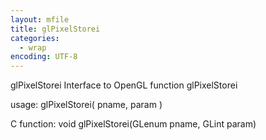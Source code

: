 ```yaml
---
layout: mfile
title: glPixelStorei
categories:
  - wrap
encoding: UTF-8
---
```


glPixelStorei  Interface to OpenGL function glPixelStorei

usage:  glPixelStorei( pname, param )

C function:  void glPixelStorei(GLenum pname, GLint param)